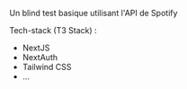 Un blind test basique utilisant l'API de Spotify 

Tech-stack (T3 Stack) :
- NextJS
- NextAuth
- Tailwind CSS
- ...
